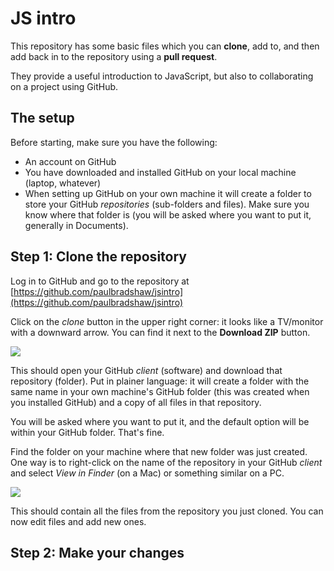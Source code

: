 # JS intro

This repository has some basic files which you can **clone**, add to, and then add back in to the repository using a **pull request**.

They provide a useful introduction to JavaScript, but also to collaborating on a project using GitHub.

## The setup

Before starting, make sure you have the following:

* An account on GitHub
* You have downloaded and installed GitHub on your local machine (laptop, whatever)
* When setting up GitHub on your own machine it will create a folder to store your GitHub *repositories* (sub-folders and files). Make sure you know where that folder is (you will be asked where you want to put it, generally in Documents).

## Step 1: Clone the repository

Log in to GitHub and go to the repository at [https://github.com/paulbradshaw/jsintro](https://github.com/paulbradshaw/jsintro)

Click on the *clone* button in the upper right corner: it looks like a TV/monitor with a downward arrow. You can find it next to the **Download ZIP** button.

![](https://raw.githubusercontent.com/paulbradshaw/jsintro/master/clone.png)

This should open your GitHub *client* (software) and download that repository (folder). Put in plainer language: it will create a folder with the same name in your own machine's GitHub folder (this was created when you installed GitHub) and a copy of all files in that repository. 

You will be asked where you want to put it, and the default option will be within your GitHub folder. That's fine.

Find the folder on your machine where that new folder was just created. One way is to right-click on the name of the repository in your GitHub *client* and select *View in Finder* (on a Mac) or something similar on a PC.

![](https://raw.githubusercontent.com/paulbradshaw/jsintro/master/openinfinder.png)

This should contain all the files from the repository you just cloned. You can now edit files and add new ones.

## Step 2: Make your changes




